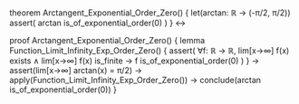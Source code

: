 theorem Arctangent_Exponential_Order_Zero() {
  let(arctan: ℝ → (-π/2, π/2))
  assert(
    arctan is_of_exponential_order(0)
  )
} ↔

proof Arctangent_Exponential_Order_Zero() {
  lemma Function_Limit_Infinity_Exp_Order_Zero() {
    assert(
      ∀f: ℝ → ℝ,
      lim[x→∞] f(x) exists ∧
      lim[x→∞] f(x) is_finite →
      f is_of_exponential_order(0)
    )
  } →
  assert(lim[x→∞] arctan(x) = π/2) →
  apply(Function_Limit_Infinity_Exp_Order_Zero()) →
  conclude(arctan is_of_exponential_order(0))
}
